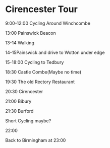 # Cirencester Tour

9:00-12:00 Cycling Around Winchcombe

13:00 Painswick Beacon

13-14 Walking


14-15Painswick and drive to Wotton under edge

15-18:00 Cycling to Tedbury

18:30 Castle Combe(Maybe no time)

19:30 The old Rectory Restaurant

20:30 Cirencester

21:00 Bibury

21:30 Burford


Short Cycling maybe?

22:00

Back to Birmingham at 23:00
